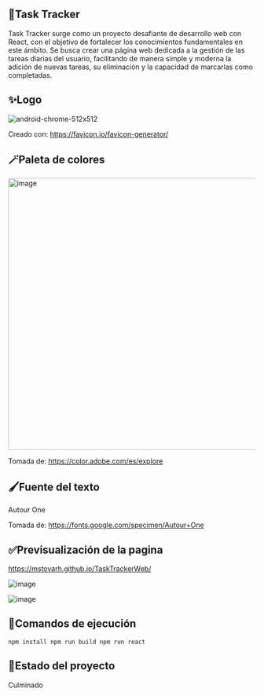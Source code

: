 ## 🩷Task Tracker

Task Tracker surge como un proyecto desafiante de desarrollo web con React, con el objetivo de fortalecer los conocimientos fundamentales en este ámbito. Se busca crear una página web dedicada a la gestión de las tareas diarias del usuario, facilitando de manera simple y moderna la adición de nuevas tareas, su eliminación y la capacidad de marcarlas como completadas.

## ✨Logo

![android-chrome-512x512](https://github.com/mstovarh/TaskTrackerWeb/assets/107591274/a62c595c-caa9-4756-82f7-6110e93daa8c)

Creado con: <a>https://favicon.io/favicon-generator/</a>

## 🪄Paleta de colores

<img width="554" alt="image" src="https://github.com/mstovarh/TaskTrackerWeb/assets/107591274/d1d4fca7-32d6-429e-a6a6-54024ad8b9b8">

Tomada de: <a>https://color.adobe.com/es/explore</a>

## 🖌Fuente del texto

Autour One

Tomada de: <a>https://fonts.google.com/specimen/Autour+One</a>

## ✅Previsualización de la pagina

<a>https://mstovarh.github.io/TaskTrackerWeb/</a>

![image](https://github.com/mstovarh/TaskTrackerWeb/assets/107591274/c2ab0a56-3ed7-4723-9cbb-f76c80899349)

![image](https://github.com/mstovarh/TaskTrackerWeb/assets/107591274/4e5176e9-1741-46d9-acea-961934c31a08)

## 📙Comandos de ejecución

<code>npm install
npm run build
npm run react
</code>

## 📌Estado del proyecto

Culminado
